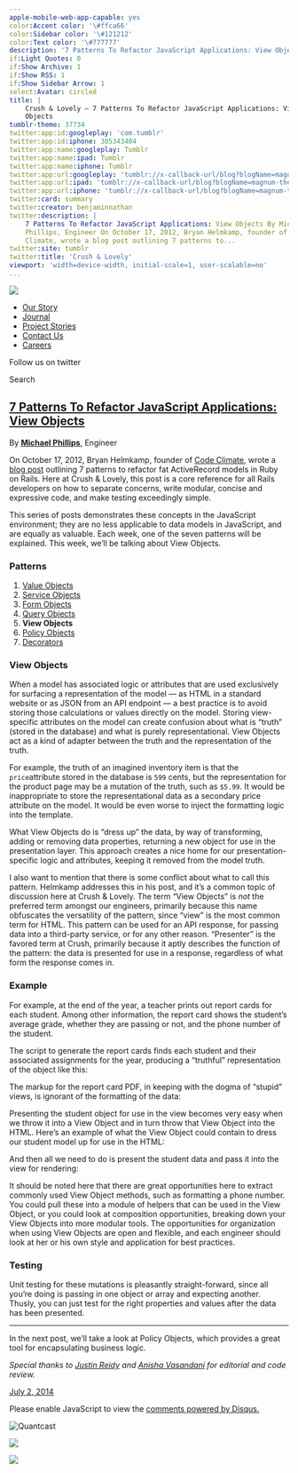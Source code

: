 ```yaml
---
apple-mobile-web-app-capable: yes
color:Accent color: '\#ffca66'
color:Sidebar color: '\#121212'
color:Text color: '\#777777'
description: '7 Patterns To Refactor JavaScript Applications: View Objects'
if:Light Quotes: 0
if:Show Archive: 1
if:Show RSS: 1
if:Show Sidebar Arrow: 1
select:Avatar: circled
title: |
    Crush & Lovely — 7 Patterns To Refactor JavaScript Applications: View
    Objects
tumblr-theme: 37734
twitter:app:id:googleplay: 'com.tumblr'
twitter:app:id:iphone: 305343404
twitter:app:name:googleplay: Tumblr
twitter:app:name:ipad: Tumblr
twitter:app:name:iphone: Tumblr
twitter:app:url:googleplay: 'tumblr://x-callback-url/blog?blogName=magnum-theme&referrer=twitter-cards'
twitter:app:url:ipad: 'tumblr://x-callback-url/blog?blogName=magnum-theme&referrer=twitter-cards'
twitter:app:url:iphone: 'tumblr://x-callback-url/blog?blogName=magnum-theme&referrer=twitter-cards'
twitter:card: summary
twitter:creator: benjaminnathan
twitter:description: |
    7 Patterns To Refactor JavaScript Applications: View Objects By Michael
    Phillips, Engineer On October 17, 2012, Bryan Helmkamp, founder of Code
    Climate, wrote a blog post outlining 7 patterns to...
twitter:site: tumblr
twitter:title: 'Crush & Lovely'
viewport: 'width=device-width, initial-scale=1, user-scalable=no'
...
```


[![](http://static.tumblr.com/yrs3ksq/V1vmww5qi/logo.png)](http://crushlovely.com)

-   [Our Story](http://crushlovely.com/our-story "our story")
-   [Journal](http://journal.crushlovely.com "Journal")
-   [Project
    Stories](http://crushlovely.com/project-stories "Project Stories")
-   [Contact Us](http://crushlovely.com//contact-us "contact us")
-   [Careers](http://jobs.crushlovely.com "careers")

[](https://twitter.com/crushlovely)

Follow us on twitter

Search

[](http://ambertheme.tumblr.com)

[7 Patterns To Refactor JavaScript Applications: View Objects](http://journal.crushlovely.com/post/90568548968/7-patterns-to-refactor-javascript-applications-view)
-------------------------------------------------------------------------------------------------------------------------------------------------------------------

By **[Michael Phillips](https://twitter.com/createbang)**, Engineer

On October 17, 2012, Bryan Helmkamp, founder of [Code
Climate](https://codeclimate.com/), wrote a [blog
post](http://blog.codeclimate.com/blog/2012/10/17/7-ways-to-decompose-fat-activerecord-models/)
outlining 7 patterns to refactor fat ActiveRecord models in Ruby on
Rails. Here at Crush & Lovely, this post is a core reference for all
Rails developers on how to separate concerns, write modular, concise and
expressive code, and make testing exceedingly simple.

This series of posts demonstrates these concepts in the JavaScript
environment; they are no less applicable to data models in JavaScript,
and are equally as valuable. Each week, one of the seven patterns will
be explained. This week, we’ll be talking about View Objects.

### Patterns

1.  [Value
    Objects](http://journal.crushlovely.com/post/88286828068/7-patterns-to-refactor-javascript-applications-value)
2.  [Service
    Objects](http://journal.crushlovely.com/post/88286835473/7-patterns-to-refactor-javascript-service-objects)
3.  [Form
    Objects](http://journal.crushlovely.com/post/89270334848/7-patterns-to-refactor-javascript-applications-form)
4.  [Query
    Objects](http://journal.crushlovely.com/post/89978453593/7-patterns-to-refactor-javascript-applications-query)
5.  **View Objects**
6.  [Policy
    Objects](http://journal.crushlovely.com/post/91371788978/7-patterns-to-refactor-javascript-applications-policy)
7.  [Decorators](http://journal.crushlovely.com/post/92649246643/7-patterns-to-refactor-javascript-applications-decorators)

### View Objects

When a model has associated logic or attributes that are used
exclusively for surfacing a representation of the model — as HTML in a
standard website or as JSON from an API endpoint — a best practice is to
avoid storing those calculations or values directly on the model.
Storing view-specific attributes on the model can create confusion about
what is “truth” (stored in the database) and what is purely
representational. View Objects act as a kind of adapter between the
truth and the representation of the truth.

For example, the truth of an imagined inventory item is that the
`price`attribute stored in the database is `599` cents, but the
representation for the product page may be a mutation of the truth, such
as `$5.99`. It would be inappropriate to store the representational data
as a secondary price attribute on the model. It would be even worse to
inject the formatting logic into the template.

What View Objects do is “dress up” the data, by way of transforming,
adding or removing data properties, returning a new object for use in
the presentation layer. This approach creates a nice home for our
presentation-specific logic and attributes, keeping it removed from the
model truth.

I also want to mention that there is some conflict about what to call
this pattern. Helmkamp addresses this in his post, and it’s a common
topic of discussion here at Crush & Lovely. The term “View Objects” is
*not* the preferred term amongst our engineers, primarily because this
name obfuscates the versatility of the pattern, since “view” is the most
common term for HTML. This pattern can be used for an API response, for
passing data into a third-party service, or for any other reason.
“Presenter” is the favored term at Crush, primarily because it aptly
describes the function of the pattern: the data is presented for use in
a response, regardless of what form the response comes in.

### Example

For example, at the end of the year, a teacher prints out report cards
for each student. Among other information, the report card shows the
student’s average grade, whether they are passing or not, and the phone
number of the student.

The script to generate the report cards finds each student and their
associated assignments for the year, producing a “truthful”
representation of the object like this:

The markup for the report card PDF, in keeping with the dogma of
“stupid” views, is ignorant of the formatting of the data:

Presenting the student object for use in the view becomes very easy when
we throw it into a View Object and in turn throw that View Object into
the HTML. Here’s an example of what the View Object could contain to
dress our student model up for use in the HTML:

And then all we need to do is present the student data and pass it into
the view for rendering:

It should be noted here that there are great opportunities here to
extract commonly used View Object methods, such as formatting a phone
number. You could pull these into a module of helpers that can be used
in the View Object, or you could look at composition opportunities,
breaking down your View Objects into more modular tools. The
opportunities for organization when using View Objects are open and
flexible, and each engineer should look at her or his own style and
application for best practices.

### Testing

Unit testing for these mutations is pleasantly straight-forward, since
all you’re doing is passing in one object or array and expecting
another. Thusly, you can just test for the right properties and values
after the data has been presented.

* * * * *

In the next post, we’ll take a look at Policy Objects, which provides a
great tool for encapsulating business logic.

*Special thanks to [Justin Reidy](https://twitter.com/jmreidy) and
[Anisha Vasandani](https://twitter.com/hackerella) for editorial and
code review.*

[](https://www.tumblr.com/reblog/90568548968/wbpaLzB5)

[July 2,
2014](http://journal.crushlovely.com/post/90568548968/7-patterns-to-refactor-javascript-applications-view)

Please enable JavaScript to view the [comments powered by
Disqus.](http://disqus.com/?ref_noscript)

![Quantcast](//pixel.quantserve.com/pixel/'p-19UtqE8ngoZbM'.gif)

![](http://www.tumblr.com/impixu?T=1407007236&J=eyJ0eXBlIjoidXJsIiwidXJsIjoiaHR0cDpcL1wvam91cm5hbC5jcnVzaGxvdmVseS5jb21cL3Bvc3RcLzkwNTY4NTQ4OTY4XC83LXBhdHRlcm5zLXRvLXJlZmFjdG9yLWphdmFzY3JpcHQtYXBwbGljYXRpb25zLXZpZXciLCJyZXF0eXBlIjowLCJyb3V0ZSI6IlwvcG9zdFwvOmlkXC86c3VtbWFyeSIsIm5vc2NyaXB0IjoxfQ==&U=KLHPHFDBHE&K=eaea5941db4d1e1f16d9b94e0a04433fbf842e98823b063a54edddae448e1dc9&R=http%3A%2F%2Fjournal.crushlovely.com%2Fpost%2F89978453593%2F7-patterns-to-refactor-javascript-applications-query)

![](http://www.tumblr.com/impixu?T=1407007236&J=eyJ0eXBlIjoicG9zdCIsInVybCI6Imh0dHA6XC9cL2pvdXJuYWwuY3J1c2hsb3ZlbHkuY29tXC9wb3N0XC85MDU2ODU0ODk2OFwvNy1wYXR0ZXJucy10by1yZWZhY3Rvci1qYXZhc2NyaXB0LWFwcGxpY2F0aW9ucy12aWV3IiwicmVxdHlwZSI6MCwicm91dGUiOiJcL3Bvc3RcLzppZFwvOnN1bW1hcnkiLCJwb3N0cyI6W3sicG9zdGlkIjoiOTA1Njg1NDg5NjgiLCJibG9naWQiOiI2ODU2MzgiLCJzb3VyY2UiOjMzfV0sIm5vc2NyaXB0IjoxfQ==&U=ELPBFMKIBL&K=5a1065c5c1d122599168304c0a338e2bd9cd03cb3de337f498e7e0912714326f&R=http%3A%2F%2Fjournal.crushlovely.com%2Fpost%2F89978453593%2F7-patterns-to-refactor-javascript-applications-query)
